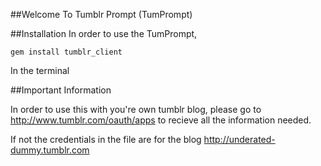 ##Welcome To Tumblr Prompt (TumPrompt)


##Installation
In order to use the TumPrompt, 

`gem install tumblr_client`

In the terminal



##Important Information

In order to use this with you're own tumblr blog, please go to http://www.tumblr.com/oauth/apps 
to recieve all the information needed. 

If not the credentials in the file are for the blog http://underated-dummy.tumblr.com